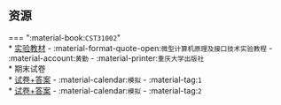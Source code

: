 ## 资源  
=== ":material-book:`CST31002`"  
    * [实验教材](http://api.cqu-openlib.cn/file?key=iwcnS23c1lza) - :material-format-quote-open:`微型计算机原理及接口技术实验教程` - :material-account:`黄勤` - :material-printer:`重庆大学出版社`  
    * 期末试卷  
        * [试卷+答案](http://api.cqu-openlib.cn/file?key=i5AVA23c1ojc) - :material-calendar:`模拟` - :material-tag:`1`  
        * [试卷+答案](http://api.cqu-openlib.cn/file?key=iOVve23c1opi) - :material-calendar:`模拟` - :material-tag:`2`  